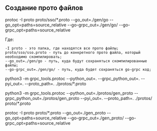 

## Создание прото файлов

protoc -I proto proto/sso/*.proto --go_out=./gen/go --go_opt=paths=source_relative --go-grpc_out=./gen/go/ --go-grpc_opt=paths=source_relative

Где:

    -I proto - это папка, где находятся все прото файлы;
    proto/sso/sso.proto - путь до конкретного прото файла, который необходимо скомпилировать;
    --go_out=./gen/go - путь, куда будут сохраняться скомпилированные файлы;
    --go-grpc_out=./gen/go/ - путь, куда будет сохраняться go-grpc код;

python3 -m grpc_tools.protoc --python_out=. --grpc_python_out=. --pyi_out=. --proto_path=. ./protos/*.proto

python3 -m grpc_tools.protoc --python_out=./protos/gen_proto --grpc_python_out=./protos/gen_proto --pyi_out=. --proto_path=. ./protos/
proto/*.proto

protoc -I proto proto/*.proto --go_out=./gen_proto --go_opt=paths=source_relative --go-grpc_out=./gen_proto/ --go-grpc_opt=paths=source_relative